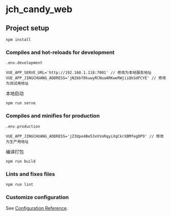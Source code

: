 # jch_candy_web

## Project setup
```
npm install
```

### Compiles and hot-reloads for development

```
.env.development

VUE_APP_SERVE_URL='http://192.168.1.118:7001' // 修改为本地服务地址
VUE_APP_JINGCHUANG_ADDRESS='jN2bbf8kuwyRCNuaARKweRWjiiQkSdFCYE' // 修改为测试用地址
```
本地启动
```
npm run serve
```

### Compiles and minifies for production
```
.env.production

VUE_APP_JINGCHUANG_ADDRESS='jZ3Upe4Be53xVVoRqyiXqCkrXBMfegDP9' // 修改为生产用地址
```
编译打包
```
npm run build
```

### Lints and fixes files
```
npm run lint
```

### Customize configuration
See [Configuration Reference](https://cli.vuejs.org/config/).
